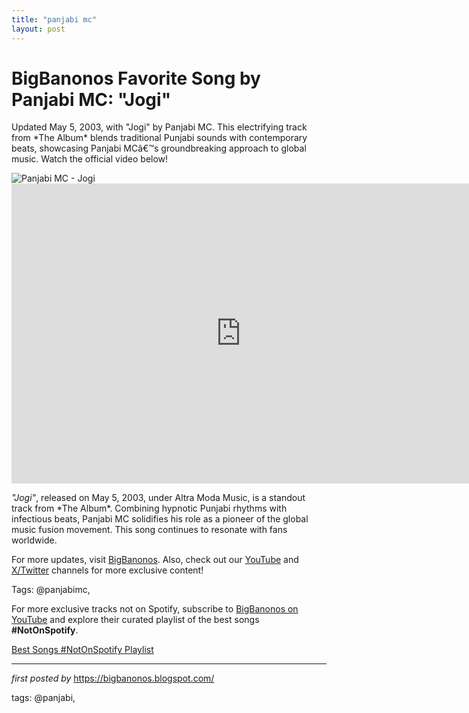 ```yaml
---
title: "panjabi mc"
layout: post
---
```

<!-- Title of the Post -->
<h1 >BigBanonos Favorite Song by Panjabi MC: "Jogi"</h1> <!-- Introductory Text -->
<p >Updated May 5, 2003, with "Jogi" by Panjabi MC. This electrifying track from *The Album* blends traditional Punjabi sounds with contemporary beats, showcasing Panjabi MCâ€™s groundbreaking approach to global music. Watch the official video below!</p> <!-- Featured Image -->
<div > <img src="https://i.scdn.co/image/89214269d2187e6075c1ebe6a47064fe96c27080" alt="Panjabi MC - Jogi" />
</div> <!-- YouTube Video Embed -->
<div > <iframe width="733" height="480" src="https://www.youtube.com/embed/3IXwmslIA9I" title="Panjabi MC - Jogi (Official Video)" frameborder="0" allow="accelerometer; autoplay; clipboard-write; encrypted-media; gyroscope; picture-in-picture; web-share" referrerpolicy="strict-origin-when-cross-origin" allowfullscreen></iframe>
</div> <!-- Song Information -->
<div > <p><em>"Jogi"</em>, released on May 5, 2003, under Altra Moda Music, is a standout track from *The Album*. Combining hypnotic Punjabi rhythms with infectious beats, Panjabi MC solidifies his role as a pioneer of the global music fusion movement. This song continues to resonate with fans worldwide.</p>
</div> <!-- Footer Links -->
<div > <p>For more updates, visit <a href="https://bigbanonos.blogspot.com/" target="_blank">BigBanonos</a>. Also, check out our <a href="https://www.youtube.com/@BigBanonos" target="_blank">YouTube</a> and <a href="https://x.com/bigbanonos" target="_blank">X/Twitter</a> channels for more exclusive content!</p>
</div> <!-- Tags -->
<p >Tags: @panjabimc,</p>


<!--Subscribe and Playlist Links-->
<div>
    <p>For more exclusive tracks not on Spotify, subscribe to <a href="https://www.youtube.com/@BigBanonos" target="_blank">BigBanonos on YouTube</a> and explore their curated playlist of the best songs <strong>#NotOnSpotify</strong>.</p>
    <p><a href="https://www.youtube.com/playlist?list=PLtuNtuTatqI0kFahUCbtbfenC_ET5O_tr" target="_blank">Best Songs #NotOnSpotify Playlist<br /></a></p></div>

<hr />

<p><em>first posted by</em> <a href="https://bigbanonos.blogspot.com/" rel="noopener" target="_new">https://bigbanonos.blogspot.com/</a></p>

<p>tags: @panjabi,</p>
